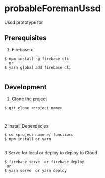# probableForemanUssd
Ussd prototype for 


## Prerequisites

1. Firebase cli

```
$ npm install -g firebase cli
  or
$ yarn global add firebase cli  
  
```


## Development
1. Clone the project

```
$ git clone <project name>
 
  
```
2 Install Dependecies 

```
$ cd <project name >/ functions
$ npm install or yarn 
  
``` 
  
3 Serve for local or deploy to deploy to Cloud

```
$ firebase serve  or firebase deploy
 or
$ yarn serve  or yarn deploy
  
```   
